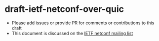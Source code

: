 # draft-ietf-netconf-over-quic

- Please add issues or provide PR for comments or contributions to this draft
- This document is discussed on the [IETF netconf mailing list](https://mailman3.ietf.org/mailman3/lists/netconf@ietf.org/)

